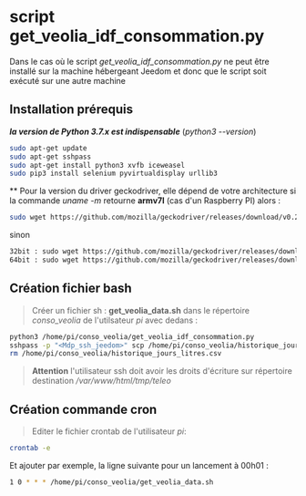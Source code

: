 # script get_veolia_idf_consommation.py

Dans le cas où le script *get_veolia_idf_consommation.py* ne peut être installé sur la machine hébergeant Jeedom et donc que le script soit exécuté sur une autre machine

## Installation prérequis

***la version de Python 3.7.x est indispensable*** (*python3 --version*)
```bash
sudo apt-get update
sudo apt-get sshpass
sudo apt-get install python3 xvfb iceweasel
sudo pip3 install selenium pyvirtualdisplay urllib3
```

** Pour la version du driver geckodriver, elle dépend de votre architecture
si la commande *uname -m* retourne **armv7l** (cas d'un Raspberry PI) alors :
```bash
sudo wget https://github.com/mozilla/geckodriver/releases/download/v0.23.0/geckodriver-v0.23.0-arm7hf.tar.gz && sudo tar xzfz geckodriver-v0.23.0-arm7hf.tar.gz && sudo mv geckodriver /usr/local/bin && sudo rm geckodriver-v0.23.0-arm7hf.tar.gz
```
sinon
```bash
32bit : sudo wget https://github.com/mozilla/geckodriver/releases/download/v0.26.0/geckodriver-v0.26.0-linux32.tar.gz && sudo tar xzfz geckodriver-v0.26.0-linux32.tar.gz && sudo mv geckodriver /usr/local/bin && sudo rm geckodriver-v0.26.0-linux32.tar.gz
64bit : sudo wget https://github.com/mozilla/geckodriver/releases/download/v0.26.0/geckodriver-v0.26.0-linux64.tar.gz && sudo tar xzfz geckodriver-v0.26.0-linux64.tar.gz && sudo mv geckodriver /usr/local/bin && sudo rm geckodriver-v0.26.0-linux64.tar.gz
```

## Création fichier bash
> Créer un fichier sh : **get_veolia_data.sh** dans le répertoire *conso_veolia* de l'utilsateur *pi* avec dedans :

```bash
python3 /home/pi/conso_veolia/get_veolia_idf_consommation.py
sshpass -p "<Mdp_ssh_jeedom>" scp /home/pi/conso_veolia/historique_jours_litres.csv <user_jeedom>@<adresse_ip_local_jeedom>:/var/www/html/tmp/teleo
rm /home/pi/conso_veolia/historique_jours_litres.csv
```

>**Attention** l'utilisateur ssh doit avoir les droits d'écriture sur répertoire destination */var/www/html/tmp/teleo* 

## Création commande cron
> Editer le fichier crontab de l'utilisateur *pi*:
```bash
crontab -e
```
Et ajouter par exemple, la ligne suivante pour un lancement à 00h01 :
```bash
1 0 * * * /home/pi/conso_veolia/get_veolia_data.sh
```
